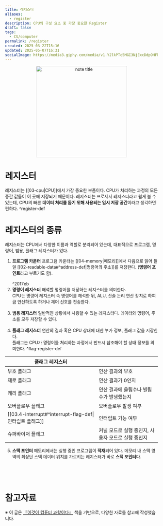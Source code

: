 ```yaml
---
title: 레지스터
aliases:
  - register
description: CPU의 구성 요소 중 가장 중요한 Register
draft: false
tags:
  - CS/computer
permalink: /register
created: 2025-03-22T15:16
updated: 2025-05-07T16:31
socialImage: https://media3.giphy.com/media/v1.Y2lkPTc5MGI3NjExcDdpOHFkbXZzN2ExZnM5ejdrYjdnNHU5Nm1wZXp1cXhpa3FlZDdpMCZlcD12MV9pbnRlcm5hbF9naWZfYnlfaWQmY3Q9Zw/970Sr8vpwEbXG/giphy.gif
---
```

<p align="center">
  <img src="https://media3.giphy.com/media/v1.Y2lkPTc5MGI3NjExcDdpOHFkbXZzN2ExZnM5ejdrYjdnNHU5Nm1wZXp1cXhpa3FlZDdpMCZlcD12MV9pbnRlcm5hbF9naWZfYnlfaWQmY3Q9Zw/970Sr8vpwEbXG/giphy.gif" alt="note title" width="300">
</p>


# 레지스터

레지스터는 [[03-cpu|CPU]]에서 가장 중요한 부품이다. CPU가 처리하는 과정의 모든 중간 값들이 이 곳에 저장되기 때문이다. 레지스터는 프로세서 레지스터라고 쉽게 볼 수 있는데, CPU의 빠른 **데이터 처리를 돕기 위해 사용되는 임시 저장 공간**이라고 생각하면 편하다. ^register-def

# 레지스터의 종류

레지스터는 CPU에서 다양한 이름과 역할로 분리되어 있는데, 대표적으로 프로그램, 명령어, 범용, 플래그 레지스터가 있다.

1. **프로그램 카운터**
프로그램 카운터는 [[04-memory|메모리]]에서 다음으로 읽어 들일 [[02-readable-data#^address-def|명령어의 주소]]를 저장한다. (**명령어 포인트**라고 부르기도 함). 
</br></br>  ^2017eb
2. **명령어 레지스터**
해석할 명령어를 저장하는 레지스터를 의미한다.   
CPU는 명령어 레지스터 속 명령어를 해석한 뒤, ALU, 산술 논리 연산 장치로 하여금 연산하도록 하거나 제어 신호를 전송한다.
</br></br>
3. **범용 레지스터**
일반적인 상황에서 사용할 수 있는 레지스터다. 데이터와 명령어, 주소를 모두 저장할 수 있다.
</br></br>
4. **플래그 레지스터**
연산의 결과 혹은 CPU 상태에 대한 부가 정보, 플래그 값을 저장한다.  
플래그는 CPU가 명령어를 처리하는 과정에서 반드시 참조해야 할 상태 정보를 의미한다. 
^flag-register-def

| 플래그 레지스터                                         |                               |
| ------------------------------------------------ | ----------------------------- |
| 부호 플래그                                           | 연산 결과의 부호                     |
| 제로 플래그                                           | 연산 결과가 0인지                    |
| 캐리 플래그                                           | 연산 결과에 올림수나 빌림수가 발생했는지        |
| 오버플로우 플래그                                        | 오버플로우 발생 여부                   |
| [[03.4-interrupt#^interrupt-flag-def\|인터럽트 플래그]] | 인터럽트 가능 여부                    |
| 슈퍼바이저 플래그                                        | 커널 모드로 실행 중인지, 사용자 모드로 실행 중인지 |

5. **스택 포인터**
메모리에서는 실행 중인 프로그램이 **적재**되어 있다. 메모리 내 스택 영역의 최상단 스택 데이터 위치를 가르키는 레지스터가 바로 **스택 포인터**다. 


</br></br></br>
# 참고자료
※ 이 글은 [『이것이 컴퓨터 과학이다』](https://product.kyobobook.co.kr/detail/S000214014967) 책을 기반으로, 다양한 자료를 참고해 작성했습니다.